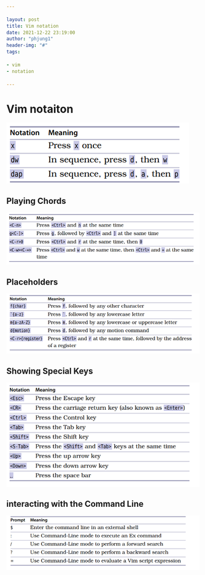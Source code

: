 ```yaml
---

layout: post
title: Vim notation
date: 2021-12-22 23:19:00
author: "phjung1"
header-img: "#"
tags:

- vim
- notation

---
```


# Vim notaiton

![](https://raw.githubusercontent.com/phjung1/imageUploader/main/2021/12/22-21-20-00-2021-12-22-21-19-55-image.png)



## Playing Chords



![](https://raw.githubusercontent.com/phjung1/imageUploader/main/2021/12/22-21-21-42-2021-12-22-21-20-08-image.png)



## Placeholders

![](https://raw.githubusercontent.com/phjung1/imageUploader/main/2021/12/22-21-21-39-2021-12-22-21-20-15-image.png)

## Showing Special Keys

![](https://raw.githubusercontent.com/phjung1/imageUploader/main/2021/12/22-21-21-37-2021-12-22-21-20-20-image.png)



## interacting with the Command Line

![](https://raw.githubusercontent.com/phjung1/imageUploader/main/2021/12/22-21-21-34-2021-12-22-21-21-30-image.png)
